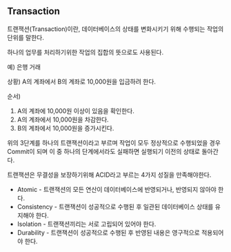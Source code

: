 ## Transaction

트랜잭션(Transaction)이란, 데이터베이스의 상태를 변화시키기 위해 수행되는 작업의 단위를 말한다.

하나의 업무를 처리하기위한 작업의 집합의 뜻으로도 사용된다.



예) 은행 거래

상황) A의 계좌에서 B의 계좌로 10,000원을 입금하려 한다.

순서)

1. A의 계좌에 10,000원 이상이 있음을 확인한다.
2. A의 계좌에서 10,000원을 차감한다.
3. B의 계좌에서 10,000원을 증가시킨다.



위의 3단계를 하나의 트랜잭션이라고 부르며 작업이 모두 정상적으로 수행되었을 경우 Commit이 되며 이 중 하나의 단계에서라도 실패하면 실행되기 이전의 상태로 돌아간다.



트랜잭션은 무결성을 보장하기위해 ACID라고 부르는 4가지 성질을 만족해야한다.

- Atomic - 트랜잭션의 모든 연산이 데이터베이스에 반영되거나, 반영되지 않아야 한다.
- Consistency - 트랜잭션이 성공적으로 수행된 후 일관된 데이터베이스 상태를 유지해야 한다.
- Isolation - 트랜잭션끼리는 서로 고립되어 있어야 한다.
- Durability - 트랜잭션이 성공적으로 수행된 후 반영된 내용은 영구적으로 적용되어야 한다.